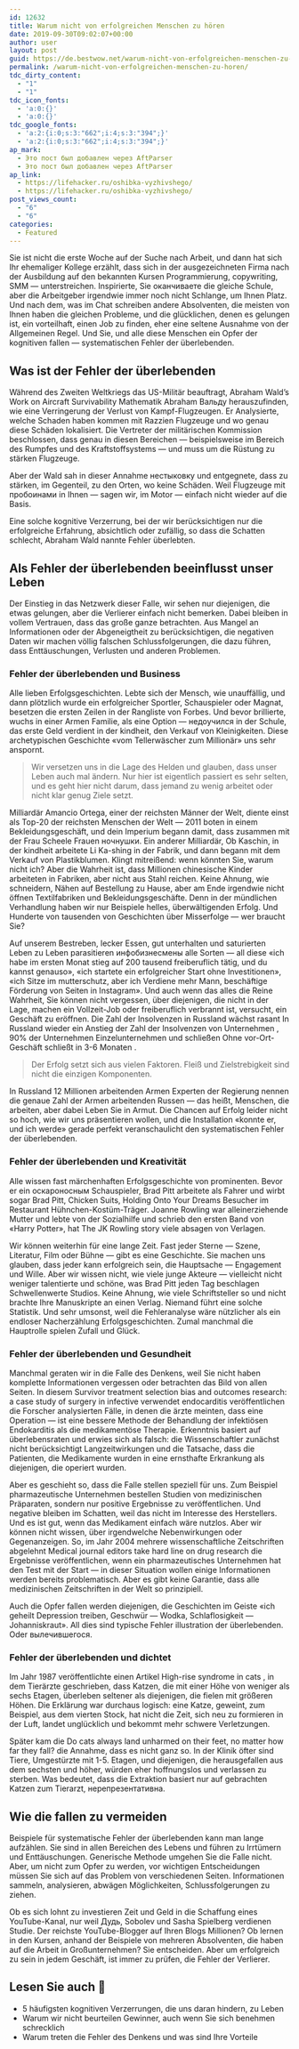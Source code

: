 ```yaml
---
id: 12632
title: Warum nicht von erfolgreichen Menschen zu hören
date: 2019-09-30T09:02:07+00:00
author: user
layout: post
guid: https://de.bestwow.net/warum-nicht-von-erfolgreichen-menschen-zu-horen/
permalink: /warum-nicht-von-erfolgreichen-menschen-zu-horen/
tdc_dirty_content:
  - "1"
  - "1"
tdc_icon_fonts:
  - 'a:0:{}'
  - 'a:0:{}'
tdc_google_fonts:
  - 'a:2:{i:0;s:3:"662";i:4;s:3:"394";}'
  - 'a:2:{i:0;s:3:"662";i:4;s:3:"394";}'
ap_mark:
  - Это пост был добавлен через AftParser
  - Это пост был добавлен через AftParser
ap_link:
  - https://lifehacker.ru/oshibka-vyzhivshego/
  - https://lifehacker.ru/oshibka-vyzhivshego/
post_views_count:
  - "6"
  - "6"
categories:
  - Featured
---
```

Sie ist nicht die erste Woche auf der Suche nach Arbeit, und dann hat sich Ihr ehemaliger Kollege erzählt, dass sich in der ausgezeichneten Firma nach der Ausbildung auf den bekannten Kursen Programmierung, copywriting, SMM — unterstreichen. Inspirierte, Sie оканчиваете die gleiche Schule, aber die Arbeitgeber irgendwie immer noch nicht Schlange, um Ihnen Platz. Und nach dem, was im Chat schreiben andere Absolventen, die meisten von Ihnen haben die gleichen Probleme, und die glücklichen, denen es gelungen ist, ein vorteilhaft, einen Job zu finden, eher eine seltene Ausnahme von der Allgemeinen Regel. Und Sie, und alle diese Menschen ein Opfer der kognitiven fallen — systematischen Fehler der überlebenden.

## Was ist der Fehler der überlebenden

Während des Zweiten Weltkriegs das US-Militär beauftragt, <span><span> Abraham Wald&#8217;s Work on Aircraft Survivability </span> </span> Mathematik Abraham Вальду herauszufinden, wie eine Verringerung der Verlust von Kampf-Flugzeugen. Er Analysierte, welche Schaden haben kommen mit Razzien Flugzeuge und wo genau diese Schäden lokalisiert. Die Vertreter der militärischen Kommission beschlossen, dass genau in diesen Bereichen — beispielsweise im Bereich des Rumpfes und des Kraftstoffsystems — und muss um die Rüstung zu stärken Flugzeuge.

Aber der Wald sah in dieser Annahme нестыковку und entgegnete, dass zu stärken, im Gegenteil, zu den Orten, wo keine Schäden. Weil Flugzeuge mit пробоинами in Ihnen — sagen wir, im Motor — einfach nicht wieder auf die Basis.

Eine solche kognitive Verzerrung, bei der wir berücksichtigen nur die erfolgreiche Erfahrung, absichtlich oder zufällig, so dass die Schatten schlecht, Abraham Wald nannte Fehler überlebten.

## Als Fehler der überlebenden beeinflusst unser Leben

Der Einstieg in das Netzwerk dieser Falle, wir sehen nur diejenigen, die etwas gelungen, aber die Verlierer einfach nicht bemerken. Dabei bleiben in vollem Vertrauen, dass das große ganze betrachten. Aus Mangel an Informationen oder der Abgeneigtheit zu berücksichtigen, die negativen Daten wir machen völlig falschen Schlussfolgerungen, die dazu führen, dass Enttäuschungen, Verlusten und anderen Problemen.

### Fehler der überlebenden und Business

Alle lieben Erfolgsgeschichten. Lebte sich der Mensch, wie unauffällig, und dann plötzlich wurde ein erfolgreicher Sportler, Schauspieler oder Magnat, besetzen die ersten Zeilen in der Rangliste von Forbes. Und bevor brillierte, wuchs in einer Armen Familie, als eine Option — недоучился in der Schule, das erste Geld verdient in der kindheit, den Verkauf von Kleinigkeiten. Diese archetypischen Geschichte «vom Tellerwäscher zum Millionär» uns sehr anspornt.

> Wir versetzen uns in die Lage des Helden und glauben, dass unser Leben auch mal ändern. Nur hier ist eigentlich passiert es sehr selten, und es geht hier nicht darum, dass jemand zu wenig arbeitet oder nicht klar genug Ziele setzt.

Milliardär Amancio Ortega, einer der reichsten Männer der Welt, diente einst als <span><span> Top-20 der reichsten Menschen der Welt — 2011 </span> </span> boten in einem Bekleidungsgeschäft, und dein Imperium begann damit, dass zusammen mit der Frau Scheele Frauen ночнушки. Ein anderer Milliardär, Ob Kaschin, in der kindheit arbeitete <span><span> Li Ka-shing </span> </span> in der Fabrik, und dann begann mit dem Verkauf von Plastikblumen. Klingt mitreißend: wenn könnten Sie, warum nicht ich? Aber die Wahrheit ist, dass Millionen chinesische Kinder arbeiteten in Fabriken, aber nicht aus Stahl reichen. Keine Ahnung, wie schneidern, Nähen auf Bestellung zu Hause, aber am Ende irgendwie nicht öffnen Textilfabriken und Bekleidungsgeschäfte. Denn in der mündlichen Verhandlung haben wir nur Beispiele helles, überwältigenden Erfolg. Und Hunderte von tausenden von Geschichten über Misserfolge — wer braucht Sie?

Auf unserem Bestreben, lecker Essen, gut unterhalten und saturierten Leben zu Leben parasitieren инфобизнесмены alle Sorten — all diese «ich habe im ersten Monat stieg auf 200 tausend freiberuflich tätig, und du kannst genauso», «ich startete ein erfolgreicher Start ohne Investitionen», «ich Sitze im mutterschutz, aber ich Verdiene mehr Mann, beschäftige Förderung von Seiten in Instagram». Und auch wenn das alles die Reine Wahrheit, Sie können nicht vergessen, über diejenigen, die nicht in der Lage, machen ein Vollzeit-Job oder freiberuflich verbrannt ist, versucht, ein Geschäft zu eröffnen. Die Zahl der Insolvenzen in Russland wächst rasant <span><span> In Russland wieder ein Anstieg der Zahl der Insolvenzen von Unternehmen </span> </span>, 90% der Unternehmen Einzelunternehmen und schließen <span><span> Ohne vor-Ort-Geschäft schließt in 3-6 Monaten </span> </span>.

> Der Erfolg setzt sich aus vielen Faktoren. Fleiß und Zielstrebigkeit sind nicht die einzigen Komponenten.

In Russland 12 Millionen arbeitenden Armen <span><span> Experten der Regierung nennen die genaue Zahl der Armen arbeitenden Russen </span> </span> — das heißt, Menschen, die arbeiten, aber dabei Leben Sie in Armut. Die Chancen auf Erfolg leider nicht so hoch, wie wir uns präsentieren wollen, und die Installation «konnte er, und ich werde» gerade perfekt veranschaulicht den systematischen Fehler der überlebenden.

### Fehler der überlebenden und Kreativität

Alle wissen fast märchenhaften Erfolgsgeschichte von prominenten. Bevor er ein оскароносным Schauspieler, Brad Pitt arbeitete als Fahrer und wirbt sogar <span><span> Brad Pitt, Chicken Suits, Holding Onto Your Dreams </span> </span> Besucher im Restaurant Hühnchen-Kostüm-Träger. Joanne Rowling war alleinerziehende Mutter und lebte von der Sozialhilfe und schrieb den ersten Band von «Harry Potter», hat <span><span> The JK Rowling story </span> </span> viele absagen von Verlagen.

Wir können weiterhin für eine lange Zeit. Fast jeder Sterne — Szene, Literatur, Film oder Bühne — gibt es eine Geschichte. Sie machen uns glauben, dass jeder kann erfolgreich sein, die Hauptsache — Engagement und Wille. Aber wir wissen nicht, wie viele junge Akteure — vielleicht nicht weniger talentierte und schöne, was Brad Pitt jeden Tag beschlagen Schwellenwerte Studios. Keine Ahnung, wie viele Schriftsteller so und nicht brachte Ihre Manuskripte an einen Verlag. Niemand führt eine solche Statistik. Und sehr umsonst, weil die Fehleranalyse wäre nützlicher als ein endloser Nacherzählung Erfolgsgeschichten. Zumal manchmal die Hauptrolle spielen Zufall und Glück.

### Fehler der überlebenden und Gesundheit

Manchmal geraten wir in die Falle des Denkens, weil Sie nicht haben komplette Informationen vergessen oder betrachten das Bild von allen Seiten. In diesem <span><span> Survivor treatment selection bias and outcomes research: a case study of surgery in infective verwendet endocarditis </span> </span> veröffentlichen die Forscher analysierten Fälle, in denen die ärzte meinten, dass eine Operation — ist eine bessere Methode der Behandlung der infektiösen Endokarditis als die medikamentöse Therapie. Erkenntnis basiert auf überlebensraten und erwies sich als falsch: die Wissenschaftler zunächst nicht berücksichtigt Langzeitwirkungen und die Tatsache, dass die Patienten, die Medikamente wurden in eine ernsthafte Erkrankung als diejenigen, die operiert wurden.

Aber es geschieht so, dass die Falle stellen speziell für uns. Zum Beispiel pharmazeutische Unternehmen bestellen Studien von medizinischen Präparaten, sondern nur positive Ergebnisse zu veröffentlichen. Und negative bleiben im Schatten, weil das nicht im Interesse des Herstellers. Und es ist gut, wenn das Medikament einfach wäre nutzlos. Aber wir können nicht wissen, über irgendwelche Nebenwirkungen oder Gegenanzeigen. So, im Jahr 2004 mehrere wissenschaftliche Zeitschriften abgelehnt <span><span> Medical journal editors take hard line on drug research </span> </span> die Ergebnisse veröffentlichen, wenn ein pharmazeutisches Unternehmen hat den Test mit der Start — in dieser Situation wollen einige Informationen werden bereits problematisch. Aber es gibt keine Garantie, dass alle medizinischen Zeitschriften in der Welt so prinzipiell.

Auch die Opfer fallen werden diejenigen, die Geschichten im Geiste «ich geheilt Depression treiben, Geschwür — Wodka, Schlaflosigkeit — Johanniskraut». All dies sind typische Fehler illustration der überlebenden. Oder вылечившегося.

### Fehler der überlebenden und dichtet

Im Jahr 1987 veröffentlichte einen Artikel <span><span> High-rise syndrome in cats </span> </span>, in dem Tierärzte geschrieben, dass Katzen, die mit einer Höhe von weniger als sechs Etagen, überleben seltener als diejenigen, die fielen mit größeren Höhen. Die Erklärung war durchaus logisch: eine Katze, geweint, zum Beispiel, aus dem vierten Stock, hat nicht die Zeit, sich neu zu formieren in der Luft, landet unglücklich und bekommt mehr schwere Verletzungen.

Später kam die <span><span> Do cats always land unharmed on their feet, no matter how far they fall? </span> </span> die Annahme, dass es nicht ganz so. In der Klinik öfter sind Tiere, Umgestürzte mit 1-5. Etagen, und diejenigen, die herausgefallen aus dem sechsten und höher, würden eher hoffnungslos und verlassen zu sterben. Was bedeutet, dass die Extraktion basiert nur auf gebrachten Katzen zum Tierarzt, нерепрезентативна.

## Wie die fallen zu vermeiden

Beispiele für systematische Fehler der überlebenden kann man lange aufzählen. Sie sind in allen Bereichen des Lebens und führen zu Irrtümern und Enttäuschungen. Generische Methode umgehen Sie die Falle nicht. Aber, um nicht zum Opfer zu werden, vor wichtigen Entscheidungen müssen Sie sich auf das Problem von verschiedenen Seiten. Informationen sammeln, analysieren, abwägen Möglichkeiten, Schlussfolgerungen zu ziehen.

Ob es sich lohnt zu investieren Zeit und Geld in die Schaffung eines YouTube-Kanal, nur weil Дудь, Sobolev und Sasha Spielberg verdienen <span><span> Studie. Der reichste YouTube-Blogger </span> </span> auf Ihren Blogs Millionen? Ob lernen in den Kursen, anhand der Beispiele von mehreren Absolventen, die haben auf die Arbeit in Großunternehmen? Sie entscheiden. Aber um erfolgreich zu sein in jedem Geschäft, ist immer zu prüfen, die Fehler der Verlierer.

<div>
  <h2 class="read-also__title">
    <span>Lesen Sie auch</span> <span>🧐 </span>
  </h2>
  
  <ul class="read-also__list">
    <li>
      5 häufigsten kognitiven Verzerrungen, die uns daran hindern, zu Leben
    </li>
    <li>
      Warum wir nicht beurteilen Gewinner, auch wenn Sie sich benehmen schrecklich
    </li>
    <li>
      Warum treten die Fehler des Denkens und was sind Ihre Vorteile
    </li>
  </ul>
</div>